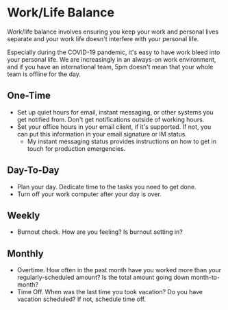 # Work/Life Balance

Work/life balance involves ensuring you keep your work and personal lives
separate and your work life doesn't interfere with your personal life.

Especially during the COVID-19 pandemic, it's easy to have work bleed into your
personal life. We are increasingly in an always-on work environment, and if you
have an international team, 5pm doesn't mean that your whole team is offline for
the day.

## One-Time

- Set up quiet hours for email, instant messaging, or other systems you get
  notified from. Don't get notifications outside of working hours.
- Set your office hours in your email client, if it's supported. If not, you can
  put this information in your email signature or IM status.
  - My instant messaging status provides instructions on how to get in touch for
    production emergencies.

## Day-To-Day

- Plan your day. Dedicate time to the tasks you need to get done.
- Turn off your work computer after your day is over.

## Weekly

- Burnout check. How are you feeling? Is burnout setting in?

## Monthly

- Overtime. How often in the past month have you worked more than your
  regularly-scheduled amount? Is the total amount going down month-to-month?
- Time Off. When was the last time you took vacation? Do you have vacation
  scheduled? If not, schedule time off.
